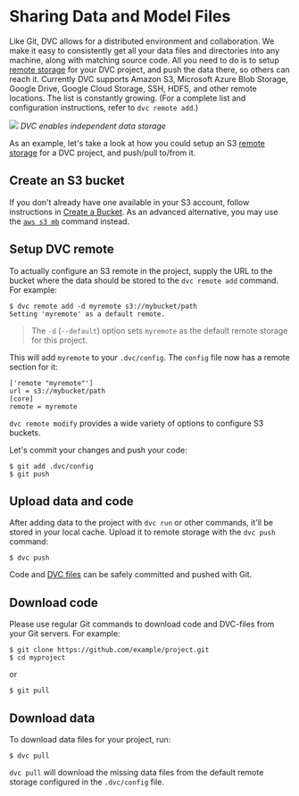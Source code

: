 # Sharing Data and Model Files

Like Git, DVC allows for a distributed environment and collaboration. We make it
easy to consistently get all your data files and directories into any machine,
along with matching source code. All you need to do is to setup
[remote storage](/doc/command-reference/remote) for your <abbr>DVC
project</abbr>, and push the data there, so others can reach it. Currently DVC
supports Amazon S3, Microsoft Azure Blob Storage, Google Drive, Google Cloud
Storage, SSH, HDFS, and other remote locations. The list is constantly growing.
(For a complete list and configuration instructions, refer to `dvc remote add`.)

![](/img/model-sharing-digram.png) _DVC enables independent data storage_

As an example, let's take a look at how you could setup an S3
[remote storage](/doc/command-reference/remote) for a <abbr>DVC project</abbr>,
and push/pull to/from it.

## Create an S3 bucket

If you don't already have one available in your S3 account, follow instructions
in
[Create a Bucket](https://docs.aws.amazon.com/AmazonS3/latest/gsg/CreatingABucket.html).
As an advanced alternative, you may use the
[`aws s3 mb`](https://docs.aws.amazon.com/cli/latest/reference/s3/mb.html)
command instead.

## Setup DVC remote

To actually configure an S3 remote in the <abbr>project</abbr>, supply the URL
to the bucket where the data should be stored to the `dvc remote add` command.
For example:

```dvc
$ dvc remote add -d myremote s3://mybucket/path
Setting 'myremote' as a default remote.
```

> The `-d` (`--default`) option sets `myremote` as the default remote storage
> for this project.

This will add `myremote` to your `.dvc/config`. The `config` file now has a
remote section for it:

```dvc
['remote "myremote"']
url = s3://mybucket/path
[core]
remote = myremote
```

`dvc remote modify` provides a wide variety of options to configure S3 buckets.

Let's commit your changes and push your code:

```dvc
$ git add .dvc/config
$ git push
```

## Upload data and code

After adding data to the <abbr>project</abbr> with `dvc run` or other commands,
it'll be stored in your local <abbr>cache</abbr>. Upload it to remote storage
with the `dvc push` command:

```dvc
$ dvc push
```

Code and [DVC files](/doc/user-guide/dvc-files-and-directories) can be safely
committed and pushed with Git.

## Download code

Please use regular Git commands to download code and DVC-files from your Git
servers. For example:

```dvc
$ git clone https://github.com/example/project.git
$ cd myproject
```

or

```dvc
$ git pull
```

## Download data

To download data files for your <abbr>project</abbr>, run:

```dvc
$ dvc pull
```

`dvc pull` will download the missing data files from the default remote storage
configured in the `.dvc/config` file.
